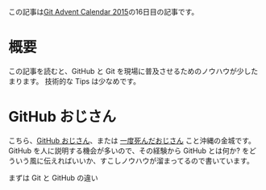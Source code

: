 この記事は[Git Advent Calendar 2015](http://qiita.com/advent-calendar/2015/git)の16日目の記事です。

# 概要

この記事を読むと、GitHub と Git を現場に普及させるためのノウハウが少したまります。
技術的な Tips は少なめです。

# GitHub おじさん

こちら、[GitHub おじさん](http://www.slideshare.net/yutakakinjyo/github-36864200)、または [一度死んだおじさん](http://www.slideshare.net/yutakakinjyo/hackerscample-lt-49900119) こと沖縄の金城です。GitHub を人に説明する機会が多いので、その経験から GitHub とは何か? をどういう風に伝えればいいか、すこしノウハウが溜まってるので書いています。

まずは Git と GitHub の違い


